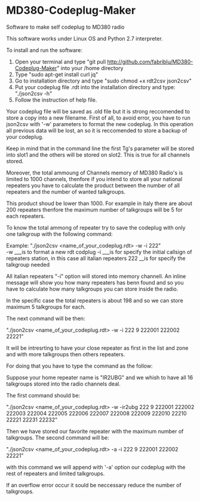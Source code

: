 # MD380-Codeplug-Maker
Software to make self codeplug to MD380 radio

This software works under Linux OS and Python 2.7 interpreter.

To install and run the software:
1) Open your terminal and type "git pull http://github.com/fabriblu/MD380-Codeplug-Maker" into your /home directory
2) Type "sudo apt-get install curl jq"
3) Go to installation directory and type "sudo chmod +x rdt2csv json2csv"
4) Put your codeplug file .rdt into the installation directory and type: "./json2csv -h" 
5) Follow the instruction of help file.  

Your codeplug file will be saved as .old file but it is strong reccomended to store a copy into a new filename.
First of all, to avoid error, you have to run json2csv with '-w' parameters to format the new codeplug. 
In this operation all previous data will be lost, an so it is reccomended to store a backup of your codeplug.

Keep in mind that in the command line the first Tg's parameter will be stored into slot1 and the others will be stored on slot2.
This is true for all channels stored.

Moreover, the total ammoung of Channels memory of MD380 Radio's is limited to 1000 channels, thenfore if you intend to store all your national repeaters you have to calculate the product between the number of all repeaters and the number of wanted talkgroups. 

This product shoud be lower than 1000. 
For example in italy there are about 200 repeaters thenfore the maximum number of talkgroups will be 5 for each repeaters.
 
To know the total ammong of repeater try to save the codeplug with only one talkgroup with the following command:

Example: "./json2csv <name_of_your_codeplug.rdt> -w -i 222"  
-w ___is to format a new rdt codplug
-i ___is for specify the initial callsign of repeaters station, in this case all italian repeaters
222 __is for specify the talkgroup needed

All italian repeaters "-i" option will stored into memory channell.
An inline message will show you how many repeaters has benn found and so you have to calculate how many talkgroups you can store inside the radio.

In the specific case the total repeaters is about 198 and so we can store maximum 5 talkgroups for each.

The next command will be then: 

"./json2csv <name_of_your_codeplug.rdt> -w -i 222 9 222001 222002 22221"


It will be intresrting to have your close repeater as first in the list and zone and with more talkgroups then others repeaters.

For doing that you have to type the command as the follow:

Suppose your home repeater name is "IR2UBG" and we whish to have all 16 talkgroups stored into the radio channels deal.

The first command should be: 

"./json2csv <name_of_your_codeplug.rdt> -w -ir2ubg 222 9 222001 222002 222003 222004 222005 222006 222007 222008 222009 222010 22210 22221 22231 22232"

Then we have stored our favorite repeater with the maximum number of talkgroups. The second command will be:

"./json2csv <name_of_your_codeplug.rdt> -a -i 222 9 222001 222002 22221"

with this command we will append with '-a' option our codeplug with the rest of repeaters and limited talkgroups.

If an overflow error occur it sould be neccessary reduce the number of talkgroups.  
